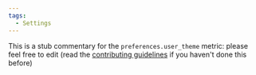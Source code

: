 ```yaml
---
tags:
  - Settings
---
```


This is a stub commentary for the `preferences.user_theme` metric: please feel free to edit (read the
[contributing guidelines](https://github.com/mozilla/glean-annotations/blob/main/CONTRIBUTING.md)
if you haven't done this before)
